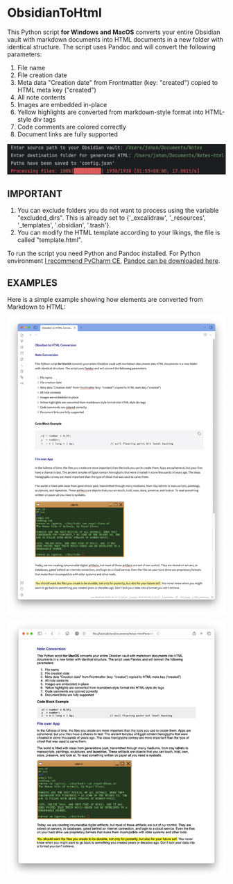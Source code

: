 # ObsidianToHtml
This Python script **for Windows and MacOS** converts your entire Obsidian vault with markdown documents into HTML documents in a new folder with identical structure. The script uses Pandoc and will convert the following parameters:

1. File name
2. File creation date
3. Meta data "Creation date" from Frontmatter (key: "created") copied to HTML meta key ("created")
4. All note contents
5. Images are embedded in-place
6. Yellow highlights are converted from markdown-style format into HTML-style div tags
7. Code comments are colored correctly
8. Document links are fully supported

![](media/command-line.png)

## IMPORTANT

1. You can exclude folders you do not want to process using the variable "excluded_dirs". This is already set to {'_excalidraw', '_resources', '_templates', '.obsidian', '.trash'}.
2. You can modify the HTML template according to your likings, the file is called "template.html".

To run the script you need Python and Pandoc installed. For Python environment [I recommend PyCharm CE](https://www.jetbrains.com/pycharm/download/other.html), [Pandoc can be downloaded here](https://pandoc.org/installing.html).

## EXAMPLES

Here is a simple example showing how elements are converted from Markdown to HTML:

![](media/Example-obsidian.png)

![](media/Example-resulting_html.png)
